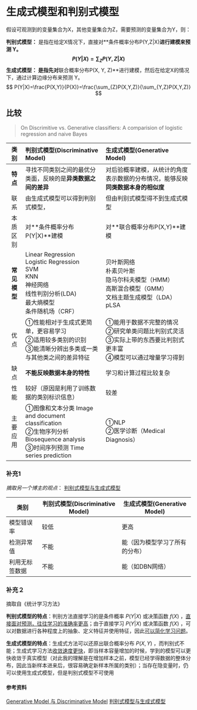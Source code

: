 # 生成式模型和判别式模型

假设可观测到的变量集合为X，其他变量集合为Z，需要预测的变量集合为Y，则：

**判别式模型：**	是指在给定X情况下，直接对**条件概率分布P(Y,Z|X)**进行建模来预测 Y。
$$
P(Y|X)=\sum_{Z}P(Y,Z|X)
$$
**生成式模型：**	是指先对**联合概率分布P(X, Y, Z)**进行建模，然后在给定X的情况下，通过计算边缘分布来预测 Y。
$$
P(Y|X)=\frac{P(X,Y)}{P(X)}=\frac{\sum_{Z}P(X,Y,Z)}{\sum_{Y,Z}P(X,Y,Z)}
$$


## 比较

> On Discrimitive vs. Generative classifiers: A comparision of logistic regression and naive Bayes

|     类别     | 判别式模型(Discriminative Model)                             | 生成式模型(Generative Model)                                 |
| :----------: | :----------------------------------------------------------- | :----------------------------------------------------------- |
|   **特点**   | 寻找不同类别之间的最优分类面，反映的是**异类数据之间的差异** | 对后验概率建模，从统计的角度表示数据的分布情况，能够反映**同类数据本身的相似度** |
|     联系     | 由生成式模型可以得到判别式模型，                             | 但由判别式模型得不到生成式模型                               |
|   本质区别   | 对**条件概率分布P(Y\|X)**建模                                | 对**联合概率分布P(X,Y)**建模                                 |
| **常见模型** | Linear Regression<br />Logistic Regression<br />SVM<br />KNN<br />神经网络<br />线性判别分析(LDA)<br />最大熵模型<br />条件随机场（CRF） | 贝叶斯网络<br />朴素贝叶斯<br />隐马尔科夫模型（HMM）<br />高斯混合模型（GMM）<br />文档主题生成模型（LDA）<br />pLSA |
|     优点     | ①性能相对于生成式更简单，更容易学习<br />②适用较多类别的识别<br />③能清晰分辨出多类或一类与其他类之间的差异特征 | ①能用于数据不完整的情况<br />②研究单类问题比判别式灵活<br />③实际上带的东西要比判别式更丰富<br />④模型可以通过增量学习得到 |
|     缺点     | **不能反映数据本身的特性**                                   | 学习和计算过程比较复杂                                       |
|     性能     | 较好（原因是利用了训练数据的类别标识信息）                   | 较差                                                         |
|   主要应用   | ①图像和文本分类 Image and document classification<br/>②生物序列分析 Biosequence analysis<br/>③时间序列预测 Time series prediction | ①NLP<br />②医学诊断（Medical Diagnosis）                     |

### 补充1

*摘取另一个博主的观点*：     [判别式模型与生成式模型](https://www.cnblogs.com/yejintianming00/p/9378810.html)

| 类别           | 判别式模型(Discriminative Model) | 生成式模型(Generative Model)   |
| -------------- | -------------------------------- | ------------------------------ |
| 模型错误率     | 较低                             | 更高                           |
| 检测异常值     | 不能                             | 能（因为模型学习了所有的分布） |
| 利用无标签数据 | 不能                             | 能（如DBN网络）                |

### 补充２

摘取自《统计学习方法》

**判别式模型的特点**：判别方法直接学习的是条件概率 $P(Y|X)$ 或决策函数 $f(X)$ ，<u>直接面对预测，往往学习的准确率更高</u>；由于直接学习 $P(Y|X)$ 或决策函数 $f(X)$ ，可以对数据进行各种程度上的抽象、定义特征并使用特征，因此<u>可以简化学习问题</u>。

**生成式模型的特点**：生成式方法可以还原出联合概率分布 $P(X,Y)$ ，而判别式不能；生成式学习方法<u>收敛速度更快</u>，即当样本容量增加的时候，学到的模型可以更快收敛于真实模型（对此我的理解是在增加样本之前，模型已经学得数据的整体分布，因此当新样本进来后，很容易确定新样本所属的类别）；当存在隐变量时，仍可以使用生成式模型，但是判别式模型不可使用

#### 参考资料

[Generative Model 与 Discriminative Model](https://www.cnblogs.com/xiapeiyong/archive/2009/05/15/1457888.html)
[判别式模型与生成式模型](https://www.cnblogs.com/yejintianming00/p/9378810.html)